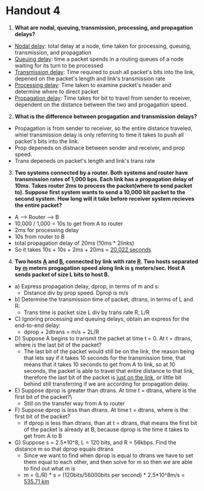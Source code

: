 # Handout 4
1) <b>What are nodal, queuing, transmission, processing, and propagation delays?</b>
  * <ins>Nodal delay</ins>: total delay at a node, time taken for processing, queuing, transmission, and propagation
  * <ins>Queuing delay</ins>: time a packet spends in a routing queues of a node waiting for its turn to be processed
  * <ins>Transmission delay</ins>: Time required to push all packet's bits into the link, depened on the packet's length and link's transmission rate
  * <ins>Processing delay</ins>: Time taken to examine packet's header and determine where to direct packet
  * <ins>Propagation delay</ins>: Time takes for bit to travel from sender to receiver, dependent on the distance between the two and progagation speed.
2)  <b>What is the difference between progagation and transmission delays?</b>
  * Propagation is from sender to receiver, so the entire distance traveled, whiel transmission delay is only referring to time it takes to push all packet's bits into the link.
  * Prop depeneds on distnace between sender and receiver, and prop speed.
  * Trans depeneds on packet's length and link's trans rate
3)  <b>Two systems connected by a router. Both systems and router have transmission rates of 1,000 bps. Each link has a propagation delay of 10ms. Takes router 2ms to process the packet(where to send packet to). Suppose first system wants to send a 10,000 bit packet to the second system. How long will it take before receiver system recieves the entire packet?</b>
  * A --> Router --> B
  * 10,000 / 1,000 = 10s to get from A to router
  * 2ms for processing delay
  * 10s from router to B
  * total propagation delay of 20ms (10ms * 2links)
  * So it takes 10s + 10s + 2ms + 20ms = <ins>20.022 seconds</ins> 
4) <b> Two hosts <ins>A</ins> and <ins>B</ins>, connected by link with rate <ins>R</ins>. Two hosts separated by <ins>m</ins> meters progagation speed along link is <ins>s</ins> meters/sec. Host A sends packet of size L bits to host B.</b>
  * a) Express propagation delay, dprop, in terms of m and s: 
    * Distance div by prop speed. Dprop is m/s
  * b) Determine the transmission time of packet, dtrans, in terms of L and R:
    * Trans time is packet size L div by trans rate R, L/R
  * C) Ignoring processing and queuing delays, obtain an express for the end-to-end delay:
    *  dprop + 2dtrans = m/s + 2L/R
  * D) Suppose A begins to transmit the packet at time t = 0. At t = dtrans, where is the last bit of the packet?
    * The last bit of the packet would still be on the link, the reason being that lets say if it takes 10 seconds for the transmission time, that means that it takes 10 seconds to get from A to link, so at 10 seconds, the packet is able to travel that entire distance to that link, therefore the last bit of the packet is <ins>just on the link</ins>, or little bit behind still transferring if we are according for propagation delay.
   * E) Suppose dprop is greater than dtrans. At time t = dtrans, where is the first bit of the packet?\
     * Still on the transfer way from A to router
   * F) Suppose dprop is less than dtrans. At time t = dtrans, where is the first bit of the packet?
     * if dprop is less than dtrans, than at t = dtrans, that means the first bit of the packet is already at B, because dprop is the time it takes to get from A to B
   * G) Suppose s = 2.5*10^8, L = 120 bits, and R = 56kbps. Find the distance m so that dprop equals dtrans
     * Since we want to find when dprop is equal to dtrans we have to set them equal to each other, and then solve for m so then we are able to find out what m is
     * m = (L/R) * s = (120bits/56000bits per second) * 2.5*10^8m/s = <ins>535.71 km</ins>

